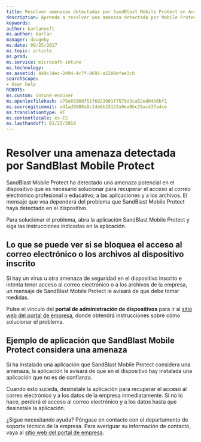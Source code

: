 ```yaml
---
title: Resolver amenazas detectadas por SandBlast Mobile Protect en Android | Microsoft Docs
description: Aprenda a resolver una amenaza detectada por Mobile Protect en Android.
keywords: 
author: barlanmsft
ms.author: barlan
manager: dougeby
ms.date: 09/25/2017
ms.topic: article
ms.prod: 
ms.service: microsoft-intune
ms.technology: 
ms.assetid: 449c34ec-2d94-4c7f-8691-a5200efee3cb
searchScope:
- User help
ROBOTS: 
ms.custom: intune-enduser
ms.openlocfilehash: c75e65860f51f6923901f7578d3ca52ed04b6bf1
ms.sourcegitcommit: a41ad9988a8c14e6b15123a9ea9bc29ac437a4ce
ms.translationtype: HT
ms.contentlocale: es-ES
ms.lasthandoff: 01/25/2018
---
```

# <a name="resolve-a-threat-found-by-sandblast-mobile-protect"></a>Resolver una amenaza detectada por SandBlast Mobile Protect

SandBlast Mobile Protect ha detectado una amenaza potencial en el dispositivo que es necesario solucionar para recuperar el acceso al correo electrónico profesional o educativo, a las aplicaciones y a los archivos. El mensaje que vea dependerá del problema que SandBlast Mobile Protect haya detectado en el dispositivo.

Para solucionar el problema, abra la aplicación SandBlast Mobile Protect y siga las instrucciones indicadas en la aplicación.

## <a name="what-you-might-see-if-your-enrolled-device-is-blocked-from-accessing-email-or-files"></a>Lo que se puede ver si se bloquea el acceso al correo electrónico o los archivos al dispositivo inscrito

Si hay un virus u otra amenaza de seguridad en el dispositivo inscrito e intenta tener acceso al correo electrónico o a los archivos de la empresa, un mensaje de SandBlast Mobile Protect le avisará de que debe tomar medidas.

Pulse el vínculo del **portal de administración de dispositivos** para ir al [sitio web del portal de empresa](https://portal.manage.microsoft.com#HelpDeskDialog), donde obtendrá instrucciones sobre cómo solucionar el problema.

## <a name="example-of-an-app-that-sandblast-mobile-protect-sees-as-a-threat"></a>Ejemplo de aplicación que SandBlast Mobile Protect considera una amenaza

Si ha instalado una aplicación que SandBlast Mobile Protect considera una amenaza, la aplicación le avisará de que en el dispositivo hay instalada una aplicación que no es de confianza.

Cuando esto suceda, desinstale la aplicación para recuperar el acceso al correo electrónico y a los datos de la empresa inmediatamente. Si no lo hace, perderá el acceso al correo electrónico y a los datos hasta que desinstale la aplicación.

¿Sigue necesitando ayuda? Póngase en contacto con el departamento de soporte técnico de la empresa. Para averiguar su información de contacto, vaya al [sitio web del portal de empresa](https://portal.manage.microsoft.com#HelpDeskDialog).
